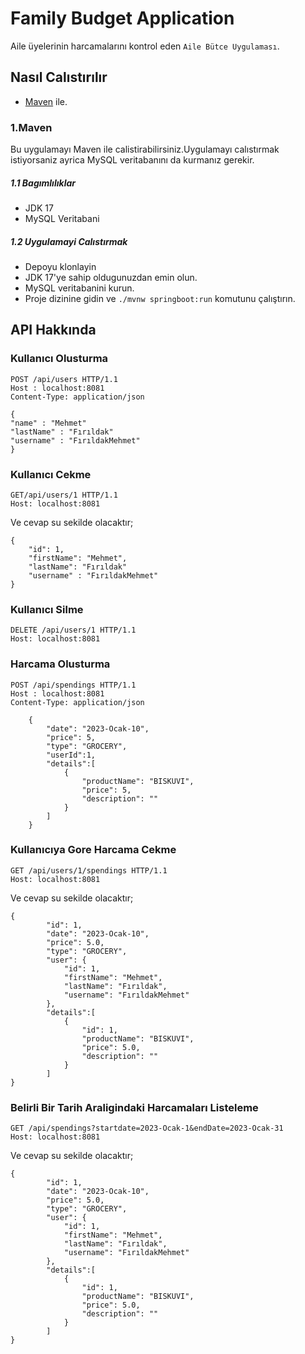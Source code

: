 # Family Budget Application

Aile üyelerinin harcamalarını kontrol eden `Aile Bütce Uygulaması`.

## Nasıl Calıstırılır

- [Maven](https://maven.apache.org/index.html) ile.

### 1.Maven

Bu uygulamayı Maven ile calistirabilirsiniz.Uygulamayı calıstırmak istiyorsaniz ayrica MySQL veritabanını da kurmanız
gerekir.

##### 1.1 Bagımlılıklar

- JDK 17
- MySQL Veritabani

##### 1.2 Uygulamayi Calıstırmak

- Depoyu klonlayin
- JDK 17'ye sahip oldugunuzdan emin olun.
- MySQL veritabanini kurun.
- Proje dizinine gidin ve `./mvnw springboot:run` komutunu çalıştırın.

## API Hakkında

### Kullanıcı Olusturma

```
POST /api/users HTTP/1.1
Host : localhost:8081
Content-Type: application/json

{
"name" : "Mehmet"
"lastName" : "Fırıldak"
"username" : "FırıldakMehmet"
}
```

### Kullanıcı Cekme

```
GET/api/users/1 HTTP/1.1
Host: localhost:8081
```

Ve cevap su sekilde olacaktır;

```
{
    "id": 1,
    "firstName": "Mehmet",
    "lastName": "Fırıldak"
    "username" : "FırıldakMehmet"
}
```

### Kullanıcı Silme

```
DELETE /api/users/1 HTTP/1.1
Host: localhost:8081
```

### Harcama Olusturma

```
POST /api/spendings HTTP/1.1 
Host : localhost:8081
Content-Type: application/json

    {
        "date": "2023-Ocak-10",
        "price": 5,
        "type": "GROCERY",
        "userId":1,
        "details":[
            {
                "productName": "BISKUVI",
                "price": 5,
                "description": ""
            }
        ]
    }
```

### Kullanıcıya Gore Harcama Cekme

```
GET /api/users/1/spendings HTTP/1.1
Host: localhost:8081
```

Ve cevap su sekilde olacaktır;

```
{   
        "id": 1,
        "date": "2023-Ocak-10",
        "price": 5.0,
        "type": "GROCERY",
        "user": {
            "id": 1,
            "firstName": "Mehmet",
            "lastName": "Fırıldak",
            "username": "FırıldakMehmet"
        },
        "details":[
            {
                "id": 1,
                "productName": "BISKUVI",
                "price": 5.0,
                "description": ""
            }
        ]       
}

```

### Belirli Bir Tarih Araligindaki Harcamaları Listeleme
```
GET /api/spendings?startdate=2023-Ocak-1&endDate=2023-Ocak-31
Host: localhost:8081
```
Ve cevap su sekilde olacaktır;
  
```
{   
        "id": 1,
        "date": "2023-Ocak-10",
        "price": 5.0,
        "type": "GROCERY",
        "user": {
            "id": 1,
            "firstName": "Mehmet",
            "lastName": "Fırıldak",
            "username": "FırıldakMehmet"
        },
        "details":[
            {
                "id": 1,
                "productName": "BISKUVI",
                "price": 5.0,
                "description": ""
            }
        ]       
}
```
